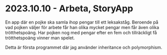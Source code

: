 # 2023.10.10 - Arbeta, StoryApp

En app där en pojke ska samla ihop pengar till ett leksakståg. 
Beroende på vad pojken väljer för arbete får han olika mycket pengar men får även olika trötthetspoäng. 
Har pojken nog med pengar efter en fem och tillräckligt få trötthetspoäng vinner man spelet. 

Detta är första programmet där jag använder inheritance och polymorphism.
